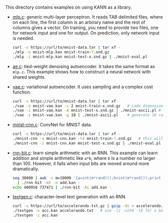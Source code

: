 This directory contains examples on using KANN as a library.

* [mlp.c](mlp.c): generic multi-layer perceptron. It reads TAB delimited files,
  where on each line, the first column is an arbirary name and the rest of
  columns gives a vector. On training, you need to provide two files, one for
  network input and one for output. On prediction, only network input is needed.
  ```sh
  curl -s https://url/to/mnist-data.tar | tar xf -
  ./mlp -o mnist-mlp.kan mnist-train-?.snd.gz
  ./mlp -i mnist-mlp.kan mnist-test-x.snd.gz | ./mnist-eval.pl
  ```

* [ae.c](ae.c): tied-weight denoising autoencoder. It takes the same format as
  `mlp.c`. This example shows how to construct a neural network with shared
  weights.

* [vae.c](vae.c): variational autoencoder. It uses sampling and a complex cost
  function.
  ```sh
  curl -s https://url/to/mnist-data.tar | tar xf -
  ./vae -o mnist-vae.kan -c 2 mnist-train-x.snd.gz   # code dimension is 2
  ./vae -i mnist-vae.kan -A mnist-test-x.snd.gz | ./mnist-ascii.pl # reconstruction
  ./vae -i mnist-vae.kan -g 10 | ./mnist-ascii.pl    # generate 10 random images
  ```

* [mnist-cnn.c](mnist-cnn.c): ConvNet for MNIST data.
  ```sh
  curl -s https://url/to/mnist-data.tar | tar xf -
  ./mnist-cnn -o mnist-cnn.kan -t4 mnist-train-?.snd.gz   # this will take a while
  ./mnist-cnn -i mnist-cnn.kan mnist-test-x.snd.gz | ./mnist-eval.pl
  ```

* [rnn-bit.c](rnn-bit.c): learn simple arithmetic with an RNN. This example can
  learn addition and simple arithmetic like `a*b`, where `b` is a number no
  larger than 100. However, it fails when input bits are moved around more
  dramatically.
  ```sh
  seq 30000 | awk -v m=10000 '{a=int(m*rand());b=int(m*rand());print a,b,a+b}' \
    | ./rnn-bit -m5 -o add.kan -
  echo 400958 737471 | ./rnn-bit -Ai add.kan -
  ```

* [textgen.c](textgen.c): character-level text generation with an RNN
  ```sh
  curl -s https://url/to/accelerando.txt.gz | gzip -dc > accelerando.txt
  ./textgen -o acc.kan accelerando.txt   # use -l2 -n256 -t8 for a better but slower model
  ./textgen -i acc.kan
  ```

